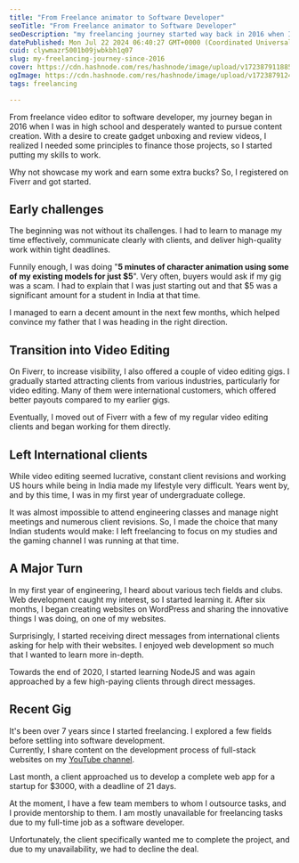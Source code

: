 ```yaml
---
title: "From Freelance animator to Software Developer"
seoTitle: "From Freelance animator to Software Developer"
seoDescription: "my freelancing journey started way back in 2016 when I was still in school. Driven by a passion to earn some extra pocket money with my existing skills, I b"
datePublished: Mon Jul 22 2024 06:40:27 GMT+0000 (Coordinated Universal Time)
cuid: clywmazr5001b09jwbkbh1q07
slug: my-freelancing-journey-since-2016
cover: https://cdn.hashnode.com/res/hashnode/image/upload/v1723879118850/71735401-b05d-4a17-af31-d9bad6bdbdfd.png
ogImage: https://cdn.hashnode.com/res/hashnode/image/upload/v1723879124430/0f53f3f3-fcb6-4360-922b-11c57f4dcb8c.png
tags: freelancing

---
```


From freelance video editor to software developer, my journey began in 2016 when I was in high school and desperately wanted to pursue content creation. With a desire to create gadget unboxing and review videos, I realized I needed some principles to finance those projects, so I started putting my skills to work.

Why not showcase my work and earn some extra bucks? So, I registered on Fiverr and got started.

## Early challenges

The beginning was not without its challenges. I had to learn to manage my time effectively, communicate clearly with clients, and deliver high-quality work within tight deadlines.

Funnily enough, I was doing "**5 minutes of character animation using some of my existing models for just $5**". Very often, buyers would ask if my gig was a scam. I had to explain that I was just starting out and that $5 was a significant amount for a student in India at that time.

I managed to earn a decent amount in the next few months, which helped convince my father that I was heading in the right direction.

## Transition into Video Editing

On Fiverr, to increase visibility, I also offered a couple of video editing gigs. I gradually started attracting clients from various industries, particularly for video editing. Many of them were international customers, which offered better payouts compared to my earlier gigs.

Eventually, I moved out of Fiverr with a few of my regular video editing clients and began working for them directly.

## Left International clients

While video editing seemed lucrative, constant client revisions and working US hours while being in India made my lifestyle very difficult. Years went by, and by this time, I was in my first year of undergraduate college.

It was almost impossible to attend engineering classes and manage night meetings and numerous client revisions. So, I made the choice that many Indian students would make: I left freelancing to focus on my studies and the gaming channel I was running at that time.

## A Major Turn

In my first year of engineering, I heard about various tech fields and clubs. Web development caught my interest, so I started learning it. After six months, I began creating websites on WordPress and sharing the innovative things I was doing, on one of my websites.

Surprisingly, I started receiving direct messages from international clients asking for help with their websites. I enjoyed web development so much that I wanted to learn more in-depth.

Towards the end of 2020, I started learning NodeJS and was again approached by a few high-paying clients through direct messages.

## Recent Gig

It's been over 7 years since I started freelancing. I explored a few fields before settling into software development.  
Currently, I share content on the development process of full-stack websites on my [YouTube channel](https://youtube.com/@indgeek).

Last month, a client approached us to develop a complete web app for a startup for $3000, with a deadline of 21 days.

At the moment, I have a few team members to whom I outsource tasks, and I provide mentorship to them. I am mostly unavailable for freelancing tasks due to my full-time job as a software developer.

Unfortunately, the client specifically wanted me to complete the project, and due to my unavailability, we had to decline the deal.